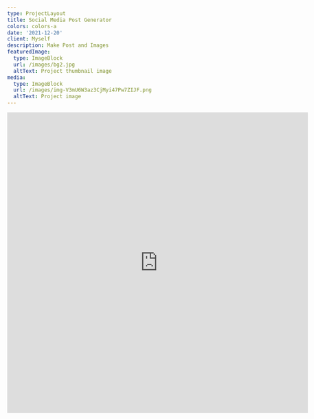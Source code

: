 ```yaml
---
type: ProjectLayout
title: Social Media Post Generator
colors: colors-a
date: '2021-12-20'
client: Myself
description: Make Post and Images
featuredImage:
  type: ImageBlock
  url: /images/bg2.jpg
  altText: Project thumbnail image
media:
  type: ImageBlock
  url: /images/img-V3mU6W3az3CjMyi47Pw7ZIJF.png
  altText: Project image
---
```

<embed src="https://social-media-assistant-production.up.railway.app" width="700" height="700" align="centre">
